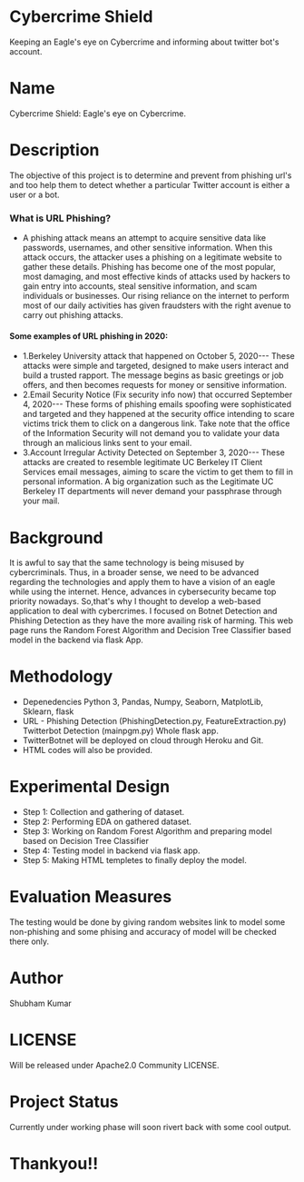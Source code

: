 # Cybercrime Shield
Keeping an Eagle's eye on Cybercrime and informing about twitter bot's account.

# Name
Cybercrime Shield: Eagle's eye on Cybercrime.

# Description
The objective of this project is to determine and prevent from phishing url's and too help them to detect whether a particular Twitter account is either a user or a bot.
### What is URL Phishing?
* A phishing attack means an attempt to acquire sensitive data like passwords, usernames, and other sensitive information. When this attack occurs, the attacker uses a phishing on a legitimate website to gather these details.
Phishing has become one of the most popular, most damaging, and most effective kinds of attacks used by hackers to gain entry into accounts, steal sensitive information, and scam individuals or businesses.
Our rising reliance on the internet to perform most of our daily activities has given fraudsters with the right avenue to carry out phishing attacks.
#### Some examples of URL phishing in 2020:
* 1.Berkeley University attack that happened on October 5, 2020---
These attacks were simple and targeted, designed to make users interact and build a trusted rapport. The message begins as basic greetings or job offers, and then becomes requests for money or sensitive information.
* 2.Email Security Notice (Fix security info now) that occurred September 4, 2020---
These forms of phishing emails spoofing were sophisticated and targeted and they happened at the security office intending to scare victims trick them to click on a dangerous link.
Take note that the office of the Information Security will not demand you to validate your data through an malicious links sent to your email.
* 3.Account Irregular Activity Detected on September 3, 2020---
These attacks are created to resemble legitimate UC Berkeley IT Client Services email messages, aiming to scare the victim to get them to fill in personal information. A big organization such as the Legitimate UC Berkeley IT departments will never demand your passphrase through your mail. 

# Background
It is awful to say that the same technology is being misused by cybercriminals. Thus, in a broader sense, we need to be advanced regarding the technologies and apply them to have a vision of an eagle while using the internet. Hence, advances in cybersecurity became top priority nowadays.
So,that's why I thought to develop a web-based application to deal with cybercrimes.
I focused on Botnet Detection and Phishing Detection as they have the more availing risk of harming.
This web page runs the Random Forest Algorithm and Decision Tree Classifier based model in the backend via flask App.

# Methodology
* Depenedencies Python 3, Pandas, Numpy, Seaborn, MatplotLib, Sklearn, flask
* URL - Phishing Detection (PhishingDetection.py, FeatureExtraction.py) Twitterbot Detection (mainpgm.py) Whole flask app.
* TwitterBotnet will be deployed on cloud through Heroku and Git.
* HTML codes will also be provided.

# Experimental Design
* Step 1: Collection and gathering of dataset.
* Step 2: Performing EDA on gathered dataset.
* Step 3: Working on Random Forest Algorithm and preparing model based on Decision Tree Classifier
* Step 4: Testing model in backend via flask app.
* Step 5: Making HTML templetes to finally deploy the model.

# Evaluation Measures
The testing would be done by giving random websites link to model some non-phishing and some phising and accuracy of model will be checked there only.

# Author
Shubham Kumar

# LICENSE
Will be released under Apache2.0 Community LICENSE.

# Project Status
Currently under working phase will soon rivert back with some cool output.

# Thankyou!!


